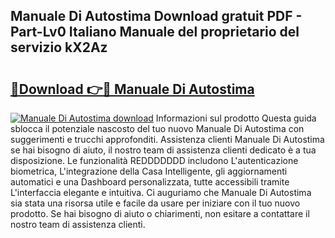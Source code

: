 ## Manuale Di Autostima Download gratuit PDF - Part-Lv0 Italiano Manuale del proprietario del servizio kX2Az

# <h2><a href="http://dffif1.blite.top/?on=Manuale+Di+Autostima">🔗Download 👉🔴 Manuale Di Autostima</a></h2>

[![Manuale Di Autostima download](https://i.imgur.com/lujVjoI.png)](http://dffif1.blite.top/?on=Manuale+Di+Autostima)
Informazioni sul prodotto Questa guida sblocca il potenziale nascosto del tuo nuovo Manuale Di Autostima con suggerimenti e trucchi approfonditi. Assistenza clienti Manuale Di Autostima se hai bisogno di aiuto, il nostro team di assistenza clienti dedicato è a tua disposizione. Le funzionalità REDDDDDDD includono L'autenticazione biometrica, L'integrazione della Casa Intelligente, gli aggiornamenti automatici e una Dashboard personalizzata, tutte accessibili tramite L'interfaccia elegante e intuitiva. Ci auguriamo che Manuale Di Autostima sia stata una risorsa utile e facile da usare per iniziare con il tuo nuovo prodotto. Se hai bisogno di aiuto o chiarimenti, non esitare a contattare il nostro team di assistenza clienti.
